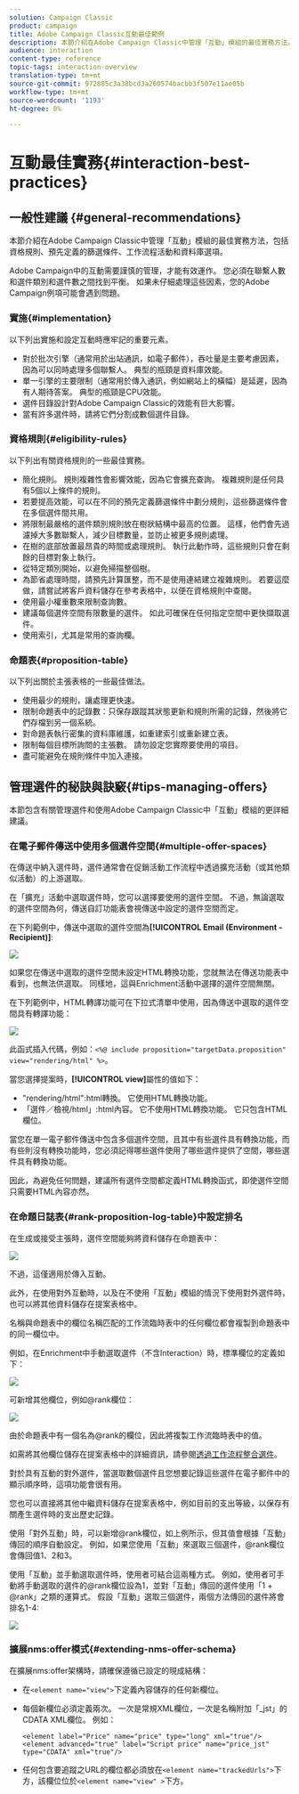 ```yaml
---
solution: Campaign Classic
product: campaign
title: Adobe Campaign Classic互動最佳範例
description: 本節介紹在Adobe Campaign Classic中管理「互動」模組的最佳實務方法。
audience: interaction
content-type: reference
topic-tags: interaction-overview
translation-type: tm+mt
source-git-commit: 972885c3a38bcd3a260574bacbb3f507e11ae05b
workflow-type: tm+mt
source-wordcount: '1193'
ht-degree: 0%

---
```



# 互動最佳實務{#interaction-best-practices}

## 一般性建議 {#general-recommendations}

本節介紹在Adobe Campaign Classic中管理「互動」模組的最佳實務方法，包括資格規則、預先定義的篩選條件、工作流程活動和資料庫選項。

Adobe Campaign中的互動需要謹慎的管理，才能有效運作。 您必須在聯繫人數和選件類別和選件數之間找到平衡。 如果未仔細處理這些因素，您的Adobe Campaign例項可能會遇到問題。

### 實施{#implementation}

以下列出實施和設定互動時應牢記的重要元素。

* 對於批次引擎（通常用於出站通訊，如電子郵件），吞吐量是主要考慮因素，因為可以同時處理多個聯繫人。 典型的瓶頸是資料庫效能。
* 單一引擎的主要限制（通常用於傳入通訊，例如網站上的橫幅）是延遲，因為有人期待答案。 典型的瓶頸是CPU效能。
* 選件目錄設計對Adobe Campaign Classic的效能有巨大影響。
* 當有許多選件時，請將它們分割成數個選件目錄。

### 資格規則{#eligibility-rules}

以下列出有關資格規則的一些最佳實務。

* 簡化規則。 規則複雜性會影響效能，因為它會擴充查詢。 複雜規則是任何具有5個以上條件的規則。
* 若要提高效能，可以在不同的預先定義篩選條件中劃分規則，這些篩選條件會在多個選件間共用。
* 將限制最嚴格的選件類別規則放在樹狀結構中最高的位置。 這樣，他們會先過濾掉大多數聯繫人，減少目標數量，並防止被更多規則處理。
* 在樹的底部放置最昂貴的時間或處理規則。 執行此動作時，這些規則只會在剩餘的目標對象上執行。
* 從特定類別開始，以避免掃描整個樹。
* 為節省處理時間，請預先計算匯整，而不是使用連結建立複雜規則。 若要這麼做，請嘗試將客戶資料儲存在參考表格中，以便在資格規則中查閱。
* 使用最小權重數來限制查詢數。
* 建議每個選件空間有限數量的選件。 如此可確保在任何指定空間中更快擷取選件。
* 使用索引，尤其是常用的查詢欄。

### 命題表{#proposition-table}

以下列出關於主張表格的一些最佳做法。

* 使用最少的規則，讓處理更快速。
* 限制命題表中的記錄數：只保存跟蹤其狀態更新和規則所需的記錄，然後將它們存檔到另一個系統。
* 對命題表執行密集的資料庫維護，如重建索引或重新建立表。
* 限制每個目標所詢問的主張數。 請勿設定您實際要使用的項目。
* 盡可能避免在規則條件中加入連接。

## 管理選件的秘訣與訣竅{#tips-managing-offers}

本節包含有關管理選件和使用Adobe Campaign Classic中「互動」模組的更詳細建議。

### 在電子郵件傳送中使用多個選件空間{#multiple-offer-spaces}

在傳送中納入選件時，選件通常會在促銷活動工作流程中透過擴充活動（或其他類似活動）的上游選取。

在「擴充」活動中選取選件時，您可以選擇要使用的選件空間。 不過，無論選取的選件空間為何，傳送自訂功能表會視傳送中設定的選件空間而定。

在下列範例中，傳送中選取的選件空間為&#x200B;**[!UICONTROL Email (Environment - Recipient)]**:

![](assets/Interaction-best-practices-offer-space-selected.png)

如果您在傳送中選取的選件空間未設定HTML轉換功能，您就無法在傳送功能表中看到，也無法供選取。 同樣地，這與Enrichment活動中選擇的選件空間無關。

在下列範例中，HTML轉譯功能可在下拉式清單中使用，因為傳送中選取的選件空間具有轉譯功能：

![](assets/Interaction-best-practices-HTML-rendering.png)

此函式插入代碼，例如：`<%@ include proposition="targetData.proposition" view="rendering/html" %>`。

當您選擇提案時，**[!UICONTROL view]**&#x200B;屬性的值如下：
* &quot;rendering/html&quot;:html轉換。 它使用HTML轉換功能。
* 「選件／檢視/html」:html內容。 它不使用HTML轉換功能。 它只包含HTML欄位。

當您在單一電子郵件傳送中包含多個選件空間，且其中有些選件具有轉換功能，而有些則沒有轉換功能時，您必須記得哪些選件使用了哪些選件提供了空間，哪些選件具有轉換功能。

因此，為避免任何問題，建議所有選件空間都定義HTML轉換函式，即使選件空間只需要HTML內容亦然。

### 在命題日誌表{#rank-proposition-log-table}中設定排名

在生成或接受主張時，選件空間能夠將資料儲存在命題表中：

![](assets/Interaction-best-practices-offer-space-storage.png)

不過，這僅適用於傳入互動。

此外，在使用對外互動時，以及在不使用「互動」模組的情況下使用對外選件時，也可以將其他資料儲存在提案表格中。

名稱與命題表中的欄位名稱匹配的工作流臨時表中的任何欄位都會複製到命題表中的同一欄位中。

例如，在Enrichment中手動選取選件（不含Interaction）時，標準欄位的定義如下：

![](assets/Interaction-best-practices-manual-offer-std-fields.png)

可新增其他欄位，例如@rank欄位：

![](assets/Interaction-best-practices-manual-offer-add-fields.png)

由於命題表中有一個名為@rank的欄位，因此將複製工作流臨時表中的值。

如需將其他欄位儲存在提案表格中的詳細資訊，請參閱[透過工作流程整合選件](../../interaction/using/integrating-an-offer-via-a-workflow.md#storing-offer-rankings-and-weights)。

對於具有互動的對外選件，當選取數個選件且您想要記錄這些選件在電子郵件中的顯示順序時，這項功能會很有用。

您也可以直接將其他中繼資料儲存在提案表格中，例如目前的支出等級，以保存有關產生選件時的支出歷史記錄。

使用「對外互動」時，可以新增@rank欄位，如上例所示，但其值會根據「互動」傳回的順序自動設定。 例如，如果您使用「互動」來選取三個選件，@rank欄位會傳回值1、2和3。

使用「互動」並手動選取選件時，使用者可結合這兩種方式。 例如，使用者可手動將手動選取的選件的@rank欄位設為1，並對「互動」傳回的選件使用「1 + @rank」之類的運算式。 假設「互動」選取三個選件，兩個方法傳回的選件將會排名1-4:

![](assets/Interaction-best-practices-manual-offer-combined.png)

### 擴展nms:offer模式{#extending-nms-offer-schema}

在擴展nms:offer架構時，請確保遵循已設定的現成結構：
* 在`<element name="view">`下定義內容儲存的任何新欄位。
* 每個新欄位必須定義兩次。 一次是常規XML欄位，一次是名稱附加「_jst」的CDATA XML欄位。 例如：

   ```
   <element label="Price" name="price" type="long" xml="true"/>
   <element advanced="true" label="Script price" name="price_jst" type="CDATA" xml="true"/>
   ```

* 任何包含要追蹤之URL的欄位都必須放在`<element name="trackedUrls">`下方，該欄位位於`<element name="view" >`下方。